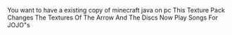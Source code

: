 You want to have a existing copy of minecraft java on pc 
This Texture Pack Changes The Textures Of The Arrow And The Discs Now Play Songs For JOJO"s

